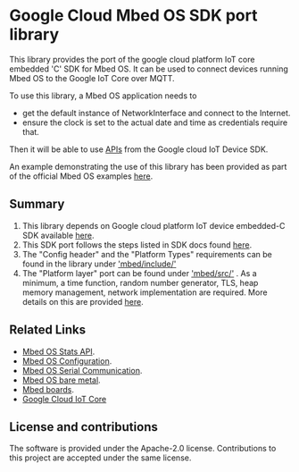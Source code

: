 # Google Cloud Mbed OS SDK port library

This library provides the port of the google cloud platform IoT core embedded 'C' SDK for Mbed OS. It can be used to connect devices running Mbed OS to the Google IoT Core over MQTT.

To use this library, a Mbed OS application needs to
* get the default instance of NetworkInterface and connect to the Internet.
* ensure the clock is set to the actual date and time as credentials require that.

Then it will be able to use [APIs](https://googlecloudplatform.github.io/iot-device-sdk-embedded-c/bsp/html/index.html) from the Google cloud IoT Device SDK.

An example demonstrating the use of this library has been provided as part of the official Mbed OS examples [here](https://github.com/ARMmbed/mbed-os-example-google-cloud.git).

## Summary

1. This library depends on Google cloud platform IoT device embedded-C SDK available [here](https://github.com/GoogleCloudPlatform/iot-device-sdk-embedded-c).
1. This SDK port follows the steps listed in SDK docs found [here](https://github.com/GoogleCloudPlatform/iot-device-sdk-embedded-c/blob/master/doc/porting_guide.md).
1. The "Config header" and the "Platform Types" requirements can be found in the library under ['mbed/include/'](./mbed/include)
1. The "Platform layer" port can be found under ['mbed/src/'](./mbed/src) . As a minimum, a time function, random number generator, TLS, heap memory management, network implementation are required. More details on this are provided [here](https://github.com/GoogleCloudPlatform/iot-device-sdk-embedded-c/blob/master/doc/porting_guide.md#bsp-modules).

## Related Links

* [Mbed OS Stats API](https://os.mbed.com/docs/latest/apis/mbed-statistics.html).
* [Mbed OS Configuration](https://os.mbed.com/docs/latest/reference/configuration.html).
* [Mbed OS Serial Communication](https://os.mbed.com/docs/latest/tutorials/serial-communication.html).
* [Mbed OS bare metal](https://os.mbed.com/docs/mbed-os/latest/reference/mbed-os-bare-metal.html).
* [Mbed boards](https://os.mbed.com/platforms/).
* [Google Cloud IoT Core](https://cloud.google.com/iot-core)

## License and contributions

The software is provided under the Apache-2.0 license. Contributions to this project are accepted under the same license.

